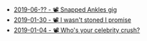 * [2019-06-?? - 📽️ Snapped Ankles gig](https://youtu.be/1zmU2OxwHeY)
* [2019-01-30 - 📽️ I wasn't stoned I promise](https://youtu.be/ahSRT3KRHWQ)
* [2019-01-04 - 📽️ Who's your celebrity crush?](https://youtu.be/M_ZBpOFJ5Z4)
